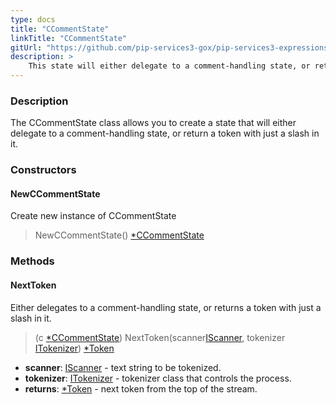 ```yaml
---
type: docs
title: "CCommentState"
linkTitle: "CCommentState"
gitUrl: "https://github.com/pip-services3-gox/pip-services3-expressions-gox"
description: > 
    This state will either delegate to a comment-handling state, or return a token with just a slash in it.
---
```


### Description

The CCommentState class allows you to create a state that will either delegate to a comment-handling state, or return a token with just a slash in it.

### Constructors

#### NewCCommentState
Create new instance of CCommentState

> NewCCommentState() [*CCommentState]()

### Methods

#### NextToken
Either delegates to a comment-handling state, or returns a token with just a slash in it.

> (c [*CCommentState]()) NextToken(scanner[IScanner](../../../io/iscanner), tokenizer [ITokenizer](../../itokenizer)) [*Token](../../token)

- **scanner**: [IScanner](../../../io/iscanner) - text string to be tokenized.
- **tokenizer**: [ITokenizer](../../itokenizer) - tokenizer class that controls the process.
- **returns**: [*Token](../../token) - next token from the top of the stream.
